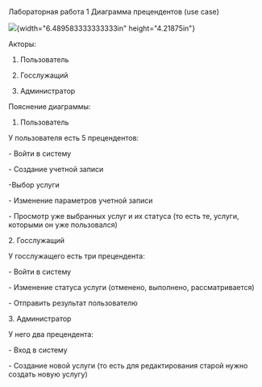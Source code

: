 Лабораторная работа 1 Диаграмма прецендентов (use case)

![](./image1.png){width="6.489583333333333in" height="4.21875in"}

Акторы:

1.  Пользователь

2.  Госслужащий

3.  Администратор

Пояснение диаграммы:

1.  Пользователь

У пользователя есть 5 прецендентов:

\- Войти в систему

\- Создание учетной записи

-Выбор услуги

\- Изменение параметров учетной записи

\- Просмотр уже выбранных услуг и их статуса (то есть те, услуги,
которыми он уже пользовался)

2\. Госслужащий

У госслужащего есть три прецендента:

\- Войти в систему

\- Изменение статуса услуги (отменено, выполнено, рассматривается)

\- Отправить результат пользователю

3\. Администратор

У него два прецендента:

\- Вход в систему

\- Создание новой услуги (то есть для редактирования старой нужно
создать новую услугу)
